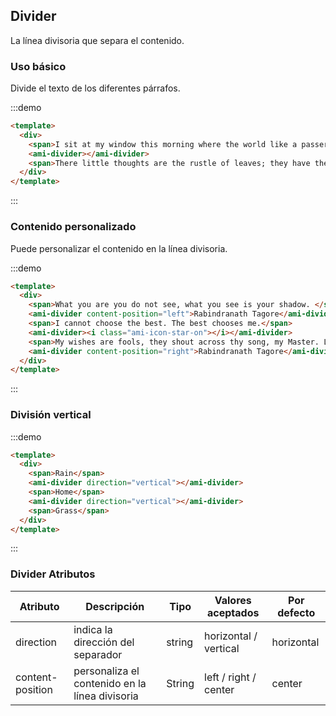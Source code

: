 ## Divider

La línea divisoria que separa el contenido.

### Uso básico

Divide el texto de los diferentes párrafos.

:::demo
```html
<template>
  <div>
    <span>I sit at my window this morning where the world like a passer-by stops for a moment, nods to me and goes.</span>
    <ami-divider></ami-divider>
    <span>There little thoughts are the rustle of leaves; they have their whisper of joy in my mind.</span>
  </div>
</template>
```
:::

### Contenido personalizado

Puede personalizar el contenido en la línea divisoria.


:::demo
```html
<template>
  <div>
    <span>What you are you do not see, what you see is your shadow. </span>
    <ami-divider content-position="left">Rabindranath Tagore</ami-divider>
    <span>I cannot choose the best. The best chooses me.</span>
    <ami-divider><i class="ami-icon-star-on"></i></ami-divider>
    <span>My wishes are fools, they shout across thy song, my Master. Let me but listen.</span>
    <ami-divider content-position="right">Rabindranath Tagore</ami-divider>
  </div>
</template>
```
:::

### División vertical

:::demo
```html
<template>
  <div>
    <span>Rain</span>
    <ami-divider direction="vertical"></ami-divider>
    <span>Home</span>
    <ami-divider direction="vertical"></ami-divider>
    <span>Grass</span>
  </div>
</template>
```
:::

### Divider Atributos
| Atributo     | Descripción        | Tipo   | Valores aceptados | Por defecto |
|-------------  |---------------- |---------------- |---------------------- |-------- |
| direction      | indica la dirección del separador | string  |          horizontal / vertical           |    horizontal     |
| content-position      | personaliza el contenido en la línea divisoria | String  |  left / right / center  |  center |
